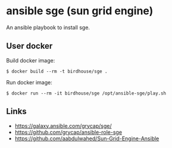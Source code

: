 # ansible sge (sun grid engine)

An ansible playbook to install sge.

## User docker

Build docker image:

    $ docker build --rm -t birdhouse/sge .


Run docker image:

    $ docker run --rm -it birdhouse/sge /opt/ansible-sge/play.sh

## Links

* https://galaxy.ansible.com/grycap/sge/
* https://github.com/grycap/ansible-role-sge
* https://github.com/aabdulwahed/Sun-Grid-Engine-Ansible
